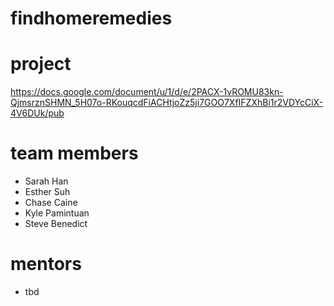 # findhomeremedies

# project 
https://docs.google.com/document/u/1/d/e/2PACX-1vROMU83kn-QjmsrznSHMN_5H07o-RKouqcdFiACHtjoZz5ji7GOO7XfIFZXhBi1r2VDYcCiX-4V6DUk/pub

# team members
- Sarah Han
- Esther Suh
- Chase Caine
- Kyle Pamintuan
- Steve Benedict

# mentors
- tbd
